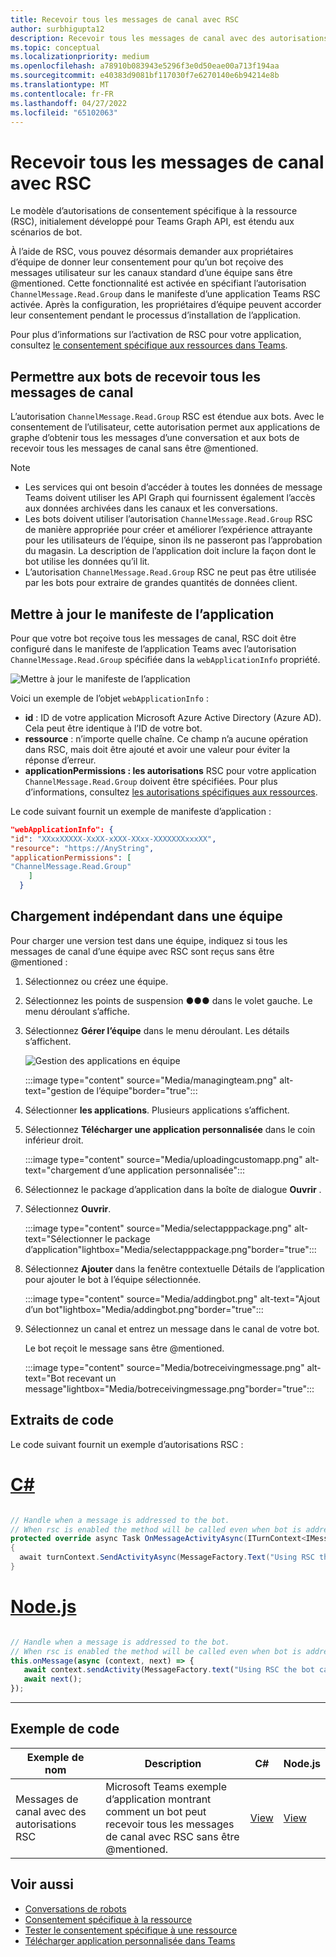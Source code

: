 ```yaml
---
title: Recevoir tous les messages de canal avec RSC
author: surbhigupta12
description: Recevoir tous les messages de canal avec des autorisations RSC
ms.topic: conceptual
ms.localizationpriority: medium
ms.openlocfilehash: a78910b083943e5296f3e0d50eae00a713f194aa
ms.sourcegitcommit: e40383d9081bf117030f7e6270140e6b94214e8b
ms.translationtype: MT
ms.contentlocale: fr-FR
ms.lasthandoff: 04/27/2022
ms.locfileid: "65102063"
---
```

# <a name="receive-all-channel-messages-with-rsc"></a>Recevoir tous les messages de canal avec RSC

Le modèle d’autorisations de consentement spécifique à la ressource (RSC), initialement développé pour Teams Graph API, est étendu aux scénarios de bot.

À l’aide de RSC, vous pouvez désormais demander aux propriétaires d’équipe de donner leur consentement pour qu’un bot reçoive des messages utilisateur sur les canaux standard d’une équipe sans être @mentioned. Cette fonctionnalité est activée en spécifiant l’autorisation `ChannelMessage.Read.Group` dans le manifeste d’une application Teams RSC activée. Après la configuration, les propriétaires d’équipe peuvent accorder leur consentement pendant le processus d’installation de l’application.

Pour plus d’informations sur l’activation de RSC pour votre application, consultez [le consentement spécifique aux ressources dans Teams](/microsoftteams/platform/graph-api/rsc/resource-specific-consent#update-your-teams-app-manifest).

## <a name="enable-bots-to-receive-all-channel-messages"></a>Permettre aux bots de recevoir tous les messages de canal

L’autorisation `ChannelMessage.Read.Group` RSC est étendue aux bots. Avec le consentement de l’utilisateur, cette autorisation permet aux applications de graphe d’obtenir tous les messages d’une conversation et aux bots de recevoir tous les messages de canal sans être @mentioned.

> [!NOTE]
>
> * Les services qui ont besoin d’accéder à toutes les données de message Teams doivent utiliser les API Graph qui fournissent également l’accès aux données archivées dans les canaux et les conversations.
> * Les bots doivent utiliser l’autorisation `ChannelMessage.Read.Group` RSC de manière appropriée pour créer et améliorer l’expérience attrayante pour les utilisateurs de l’équipe, sinon ils ne passeront pas l’approbation du magasin. La description de l’application doit inclure la façon dont le bot utilise les données qu’il lit.
> * L’autorisation `ChannelMessage.Read.Group` RSC ne peut pas être utilisée par les bots pour extraire de grandes quantités de données client.

## <a name="update-app-manifest"></a>Mettre à jour le manifeste de l’application

Pour que votre bot reçoive tous les messages de canal, RSC doit être configuré dans le manifeste de l’application Teams avec l’autorisation `ChannelMessage.Read.Group` spécifiée dans la `webApplicationInfo` propriété.

![Mettre à jour le manifeste de l’application](~/bots/how-to/conversations/Media/appmanifest.png)


Voici un exemple de l’objet `webApplicationInfo` :

* **id** : ID de votre application Microsoft Azure Active Directory (Azure AD). Cela peut être identique à l’ID de votre bot.
* **ressource** : n’importe quelle chaîne. Ce champ n’a aucune opération dans RSC, mais doit être ajouté et avoir une valeur pour éviter la réponse d’erreur.
* **applicationPermissions : les autorisations** RSC pour votre application `ChannelMessage.Read.Group` doivent être spécifiées. Pour plus d’informations, consultez [les autorisations spécifiques aux ressources](/microsoftteams/platform/graph-api/rsc/resource-specific-consent#resource-specific-permissions).

Le code suivant fournit un exemple de manifeste d’application :

```json
"webApplicationInfo": {
"id": "XXxxXXXXX-XxXX-xXXX-XXxx-XXXXXXXxxxXX",
"resource": "https://AnyString",
"applicationPermissions": [
"ChannelMessage.Read.Group"
    ]
  }
```

## <a name="sideload-in-a-team"></a>Chargement indépendant dans une équipe

Pour charger une version test dans une équipe, indiquez si tous les messages de canal d’une équipe avec RSC sont reçus sans être @mentioned :

1. Sélectionnez ou créez une équipe.
1. Sélectionnez les points de suspension &#x25CF;&#x25CF;&#x25CF; dans le volet gauche. Le menu déroulant s’affiche.
1. Sélectionnez **Gérer l’équipe** dans le menu déroulant. Les détails s’affichent.

   ![Gestion des applications en équipe](~/bots/how-to/conversations/Media/managingteam.png)

      :::image type="content" source="Media/managingteam.png" alt-text="gestion de l’équipe"border="true":::

1. Sélectionner **les applications**. Plusieurs applications s’affichent.
1. Sélectionnez **Télécharger une application personnalisée** dans le coin inférieur droit.

      :::image type="content" source="Media/uploadingcustomapp.png" alt-text="chargement d’une application personnalisée":::
  
1. Sélectionnez le package d’application dans la boîte de dialogue **Ouvrir** .
1. Sélectionnez **Ouvrir**.

      :::image type="content" source="Media/selectapppackage.png" alt-text="Sélectionner le package d’application"lightbox="Media/selectapppackage.png"border="true":::

1. Sélectionnez **Ajouter** dans la fenêtre contextuelle Détails de l’application pour ajouter le bot à l’équipe sélectionnée.

      :::image type="content" source="Media/addingbot.png" alt-text="Ajout d’un bot"lightbox="Media/addingbot.png"border="true":::

1. Sélectionnez un canal et entrez un message dans le canal de votre bot.

    Le bot reçoit le message sans être @mentioned.

      :::image type="content" source="Media/botreceivingmessage.png" alt-text="Bot recevant un message"lightbox="Media/botreceivingmessage.png"border="true":::

## <a name="code-snippets"></a>Extraits de code

Le code suivant fournit un exemple d’autorisations RSC :

# <a name="c"></a>[C#](#tab/dotnet)

```csharp

// Handle when a message is addressed to the bot. 
// When rsc is enabled the method will be called even when bot is addressed without being @mentioned
protected override async Task OnMessageActivityAsync(ITurnContext<IMessageActivity> turnContext, CancellationToken cancellationToken)
{
  await turnContext.SendActivityAsync(MessageFactory.Text("Using RSC the bot can recieve messages across channels in team without being @mentioned."));
}
```

# <a name="nodejs"></a>[Node.js](#tab/nodejs)

```javascript

// Handle when a message is addressed to the bot. 
// When rsc is enabled the method will be called even when bot is addressed without being @mentioned
this.onMessage(async (context, next) => {
   await context.sendActivity(MessageFactory.text("Using RSC the bot can recieve messages across channles in team without being @mentioned."))
   await next();
});
```

---

## <a name="code-sample"></a>Exemple de code

| Exemple de nom | Description | C# |Node.js|
|-------------|-------------|------|----|
|Messages de canal avec des autorisations RSC| Microsoft Teams exemple d’application montrant comment un bot peut recevoir tous les messages de canal avec RSC sans être @mentioned.| [View](https://github.com/OfficeDev/Microsoft-Teams-Samples/tree/main/samples/bot-receive-channel-messages-withRSC/csharp) | [View](https://github.com/OfficeDev/Microsoft-Teams-Samples/tree/main/samples/bot-receive-channel-messages-withRSC/nodejs) |

## <a name="see-also"></a>Voir aussi

* [Conversations de robots](/microsoftteams/platform/bots/how-to/conversations/conversation-basics)
* [Consentement spécifique à la ressource](/microsoftteams/resource-specific-consent)
* [Tester le consentement spécifique à une ressource](/microsoftteams/platform/graph-api/rsc/test-resource-specific-consent)
* [Télécharger application personnalisée dans Teams](~/concepts/deploy-and-publish/apps-upload.md)
